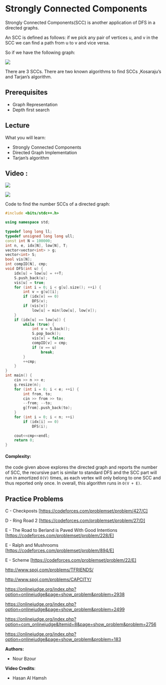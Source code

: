 # Strongly Connected Components 
Strongly Connected Components(SCC) is another application of DFS in a directed graphs.

An SCC is defined as follows:
if we pick any pair of vertices u, and v in the SCC we can find a path from u to v and vice versa. 

So if we have the following graph: 

![](https://github.com/Hiasat/JordanCP/blob/master/resources/graph.png?raw=true)

There are 3 SCCs.
There are two known algorithms to find SCCs ,Kosaraju’s and Tarjan’s algorithm.

## Prerequisites
* Graph Representation
* Depth first search
 
## Lecture
What you will learn:
* Strongly Connected Components
* Directed Graph Implementation
* Tarjan’s algorithm

## Video : 

 
[![](https://img.youtube.com/vi/lergyFWMSSY/0.jpg)](https://www.youtube.com/watch?v=lergyFWMSSY)

[![](https://img.youtube.com/vi/mDGqvjA31w0/0.jpg)](https://www.youtube.com/watch?v=mDGqvjA31w0)

Code to find the number SCCs of a directed graph:
```cpp
#include <bits/stdc++.h>

using namespace std;
 
typedef long long ll;
typedef unsigned long long ull;
const int N = 100000;
int n, e, idx[N], low[N], T;
vector<vector<int> > g;
vector<int> S;
bool vis[N];
int compID[N], cmp;
void DFS(int u) {
	idx[u] = low[u] = ++T;
	S.push_back(u);
	vis[u] = true;
	for (int i = 0; i < g[u].size(); ++i) {
		int v = g[u][i];
		if (idx[v] == 0)
			DFS(v);
		if (vis[v])
			low[u] = min(low[u], low[v]);
	}
	if (idx[u] == low[u]) {
		while (true) {
			int v = S.back();
			S.pop_back();
			vis[v] = false;
			compID[v] = cmp;
			if (v == u)
				break;
		}
		++cmp;
	}
}
int main() {
	cin >> n >> e;
	g.resize(n);
	for (int i = 0; i < e; ++i) {
		int from, to;
		cin >> from >> to;
		--from; --to;
		g[from].push_back(to);
	}
	for (int i = 0; i < n; ++i)
		if (idx[i] == 0)
			DFS(i);
 
	cout<<cmp<<endl;
	return 0;
}
 ```

#### Complexity:
the code given above explores the directed graph and reports the number of SCC, the recursive part is similar to standard 
DFS and the SCC part will run in amortized `O(V)` times, as each vertex will only belong to one SCC and thus reported only once.
In overall, this algorithm runs in `O(V + E)`.

## Practice Problems
C - Checkposts [https://codeforces.com/problemset/problem/427/C]

D - Ring Road 2 [https://codeforces.com/problemset/problem/27/D]

E - The Road to Berland is Paved With Good Intentions [https://codeforces.com/problemset/problem/228/E]

E - Ralph and Mushrooms [https://codeforces.com/problemset/problem/894/E]

E - Scheme [https://codeforces.com/problemset/problem/22/E]
 
http://www.spoj.com/problems/TFRIENDS/
 
http://www.spoj.com/problems/CAPCITY/ 

https://onlinejudge.org/index.php?option=onlinejudge&page=show_problem&problem=2938

https://onlinejudge.org/index.php?option=onlinejudge&page=show_problem&problem=2499

https://onlinejudge.org/index.php?option=com_onlinejudge&Itemid=8&page=show_problem&problem=2756

https://onlinejudge.org/index.php?option=onlinejudge&page=show_problem&problem=183


**Authors:**
* Nour Bzour

**Video Credits**:
* Hasan Al Hamsh